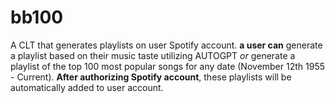# bb100
A CLT that generates playlists on user Spotify account. 
**a user can** generate a playlist based on their music taste utilizing AUTOGPT *or* generate a playlist of the top 100 most popular songs for any date (November 12th 1955 - Current). **After authorizing Spotify account**, these playlists will be automatically added to user account.
